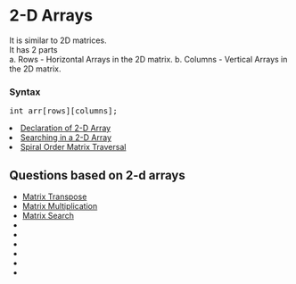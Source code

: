 # 2-D Arrays
It is similar to 2D matrices.<br>
It has 2 parts<br>
a. Rows - Horizontal Arrays in the 2D matrix. 
b. Columns - Vertical Arrays in the 2D matrix.
### Syntax
<pre>int arr[rows][columns];</pre>
<li><a href="examp1.cpp">Declaration of 2-D Array</a><br>
<li><a href="searching.cpp">Searching in a 2-D Array</a><br>
<li><a href="spiral-order.cpp">Spiral Order Matrix Traversal</a>


## Questions based on 2-d arrays
- <a href="prob1">Matrix Transpose</a>
- <a href="prob2">Matrix Multiplication</a>
- <a href="prob3">Matrix Search</a>
- <a href="prob1"></a>
- <a href="prob1"></a>
- <a href="prob1"></a>
- <a href="prob1"></a>
- <a href="prob1"></a>
- <a href="prob1"></a>